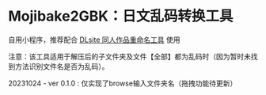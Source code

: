 # Mojibake2GBK：日文乱码转换工具
自用小程序，推荐配合 [DLsite 同人作品重命名工具](https://github.com/yodhcn/dlsite-doujin-renamer) 使用

注意：该工具适用于解压后的子文件夹及文件【全部】都为乱码时（因为暂时未找到方法识别文件名是否为乱码）。

20231024 - ver 0.1.0 : 仅实现了browse输入文件夹名（拖拽功能待更新）
